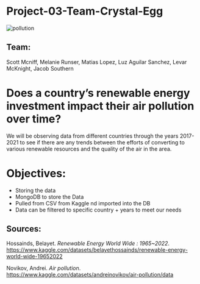 # Project-03-Team-Crystal-Egg

![pollution](https://github.com/LuzMaria04/Project-03-Team-Crystal-Egg/assets/84583580/45af5b1b-fca9-4a02-b21f-c6097565f2d1)


## Team:
Scott Mcniff,
Melanie Runser, 
Matias Lopez, 
Luz Aguilar Sanchez, 
Levar McKnight, 
Jacob Southern 


# Does a country’s renewable energy investment impact their air pollution over time?
We will be observing data from different countries through the years 2017-2021 to see if there are any trends between the efforts of converting to various renewable resources and the quality of the air in the area.

# Objectives:
* Storing the data
* MongoDB to store the Data
* Pulled from CSV from Kaggle nd imported into the DB
* Data can be filtered to specific country + years to meet our needs


## Sources: 
Hossainds, Belayet.  _Renewable Energy World Wide : 1965~2022_. https://www.kaggle.com/datasets/belayethossainds/renewable-energy-world-wide-19652022

Novikov, Andrei. _Air pollution_. https://www.kaggle.com/datasets/andreinovikov/air-pollution/data